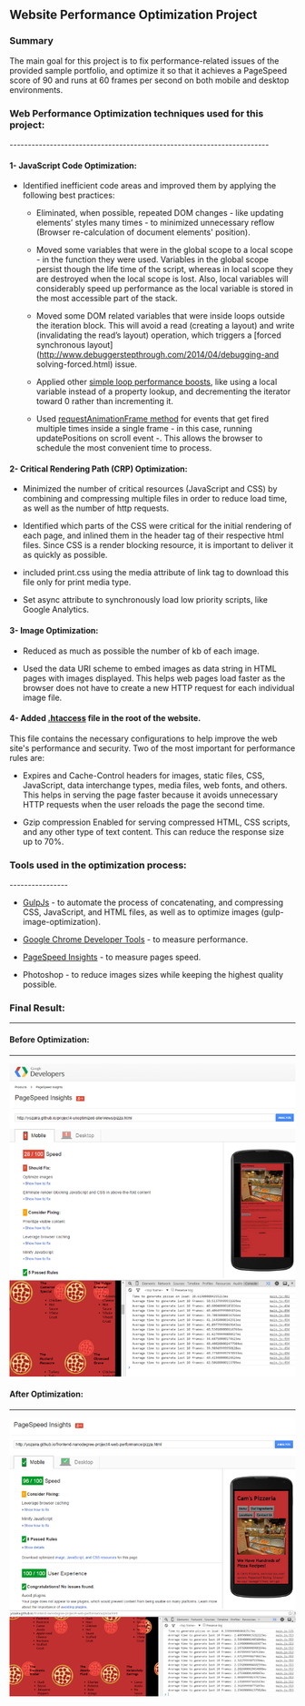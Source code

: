 ## Website Performance Optimization Project

### Summary

The main goal for this project is to fix performance-related issues of the provided sample
portfolio, and optimize it so that it achieves a PageSpeed score of 90 and runs at 60 frames
per second on both mobile and desktop environments.


<h3>Web Performance Optimization techniques used for this project:</h3>
-----------------------------------------------------------------------

#### 1- JavaScript Code Optimization:

* Identified inefficient code areas and improved them by applying the following best practices:

  - Eliminated, when possible, repeated DOM changes - like updating elements’ styles many times -
  to minimized unnecessary reflow (Browser re-calculation of document elements' position).

  - Moved some variables that were in the global scope to a local scope - in the function they were used.
  Variables in the global scope persist though the life time of the script, whereas in local scope they are destroyed when the local scope is lost. Also, local variables will considerably speed up performance as the local variable is stored in the most accessible part of the stack.

  - Moved some DOM related variables that were inside loops outside the iteration block. This will avoid a read (creating a layout) and write (invalidating the read’s layout) operation, which triggers a [forced synchronous layout](http://www.debuggerstepthrough.com/2014/04/debugging-and solving-forced.html) issue.

  - Applied other [simple loop performance boosts](http://archive.oreilly.com/pub/a/server-administration/excerpts/even-faster-websites/writing-efficient-javascript.html#understanding_ajax_performance), like using a local variable instead of a property lookup, and decrementing the iterator toward 0 rather
  than incrementing it.


  - Used [requestAnimationFrame method](https://developer.mozilla.org/en-US/docs/Web/API/window/requestAnimationFrame) for events that get fired multiple times inside a single frame - in this case, running updatePositions on scroll event -. This allows the browser to schedule the most convenient time to process.


#### 2- Critical Rendering Path (CRP) Optimization:

  * Minimized the number of critical resources (JavaScript and CSS) by combining and compressing multiple files in order to reduce load time, as well as the number of http requests.

  * Identified which parts of the CSS were critical for the initial rendering of each page, and inlined them in the header tag of their respective html files. Since CSS is a render blocking resource, it is important to deliver it as quickly as possible.

  * included print.css using the media attribute of link tag to download this file only for print media type.

  * Set async attribute to synchronously load low priority scripts, like Google Analytics.


#### 3- Image Optimization:

  * Reduced as much as possible the number of kb of each image.

  * Used the data URI scheme to embed images as data string in HTML pages with images displayed. This helps web pages load faster as the browser does not have to create a new HTTP request for each individual image file.


#### 4- Added [.htaccess](https://github.com/h5bp/server-configs-apache/blob/master/dist/.htaccess) file in the root of the website.

  This file contains the necessary configurations to help improve the web site's performance and security. Two of the most important for performance rules are:

  * Expires and Cache-Control headers for images, static files, CSS, JavaScript, data interchange types,
  media files, web fonts, and others. This helps in serving the page faster because it avoids unnecessary HTTP requests when the user reloads the page the second time.

  * Gzip compression Enabled for serving compressed HTML, CSS scripts, and any other type of text content. This can reduce the response size up to 70%.


<h3>Tools used in the optimization process:</h3>
----------------

* [GulpJs](https://github.com/gulpjs/gulp) - to automate the process of concatenating, and compressing
  CSS, JavaScript, and HTML files, as well as to optimize images (gulp-image-optimization).

* [Google Chrome Developer Tools](https://developer.chrome.com/devtools) - to measure performance.

* [PageSpeed Insights](https://developers.google.com/speed/pagespeed/insights/) - to measure pages speed.

* Photoshop - to reduce images sizes while keeping the highest quality possible.


### Final Result:
------------------

#### Before Optimization:
--------------------------
![Page Speed on Desktops](images/p4-sample1.png)
![Page Speed on Desktops](images/p4-sample2.png)

#### After Optimization:
--------------------------
![Page Speed on Desktops](images/p4-wop1.png)
![Page Speed on Mobiles](images/p4-wop2.png)


